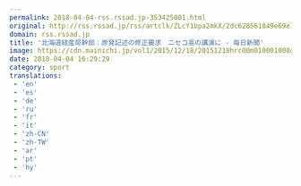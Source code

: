 ```yaml
---
permalink: 2018-04-04-rss.rssad.jp-353425001.html
original: http://rss.rssad.jp/rss/artclk/ZLcY1bpa2mkX/2dc628561849e69e7c1e7a154380dbd0?ul=9XxQcyhe8pxnsqLtcVVkALxIXdKsrX7Gf.9sLaGVJ0ovqsSORppajGEABsryrOWfjxBBIFw7MglKDF7bPhACq34RdHTm
domain: rss.rssad.jp
title: '北海道経産局幹部：原発記述の修正要求　ニセコ高の講演に - 毎日新聞'
image: https://cdn.mainichi.jp/vol1/2015/12/18/20151218hrc00m010001000q/9.jpg?2
date: 2018-04-04 16:29:29
category: sport
translations: 
 - 'en'
 - 'es'
 - 'de'
 - 'ru'
 - 'fr'
 - 'it'
 - 'zh-CN'
 - 'zh-TW'
 - 'ar'
 - 'pt'
 - 'hy'
---
```


